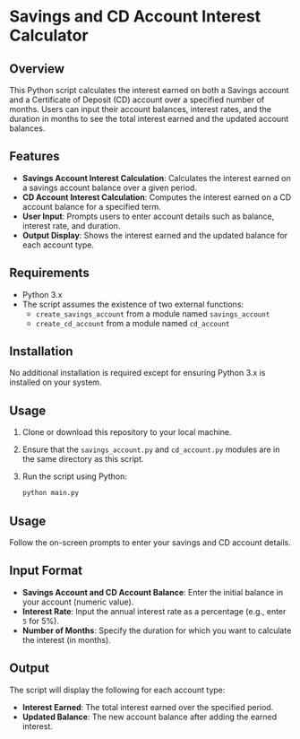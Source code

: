 # Savings and CD Account Interest Calculator

## Overview

This Python script calculates the interest earned on both a Savings account and a Certificate of Deposit (CD) account over a specified number of months. Users can input their account balances, interest rates, and the duration in months to see the total interest earned and the updated account balances.

## Features

- **Savings Account Interest Calculation**: Calculates the interest earned on a savings account balance over a given period.
- **CD Account Interest Calculation**: Computes the interest earned on a CD account balance for a specified term.
- **User Input**: Prompts users to enter account details such as balance, interest rate, and duration.
- **Output Display**: Shows the interest earned and the updated balance for each account type.

## Requirements

- Python 3.x
- The script assumes the existence of two external functions:
  - `create_savings_account` from a module named `savings_account`
  - `create_cd_account` from a module named `cd_account`

## Installation

No additional installation is required except for ensuring Python 3.x is installed on your system.

## Usage

1. Clone or download this repository to your local machine.
2. Ensure that the `savings_account.py` and `cd_account.py` modules are in the same directory as this script.
3. Run the script using Python:

   ```bash
   python main.py
## Usage

Follow the on-screen prompts to enter your savings and CD account details.

## Input Format

- **Savings Account and CD Account Balance**: Enter the initial balance in your account (numeric value).
- **Interest Rate**: Input the annual interest rate as a percentage (e.g., enter `5` for 5%).
- **Number of Months**: Specify the duration for which you want to calculate the interest (in months).

## Output

The script will display the following for each account type:

- **Interest Earned**: The total interest earned over the specified period.
- **Updated Balance**: The new account balance after adding the earned interest.



